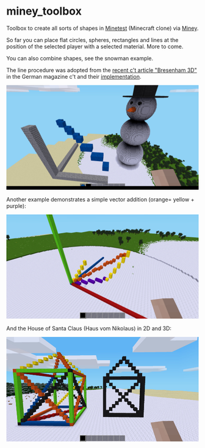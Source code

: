 # miney_toolbox

Toolbox to create all sorts of shapes in [Minetest](https://www.minetest.net/) (Minecraft clone) via [Miney](https://pypi.org/project/miney/).

So far you can place flat circles, spheres, rectangles and lines at the position of the selected player with a selected material. More to come.

You can also combine shapes, see the snowman example.

The line procedure was adopted from the [recent c't article "Bresenham 3D"](https://www.heise.de/select/ct/2021/26/2130115371338876887) in the German magazine c't and their [implementation](https://github.com/pinae/BresenhamLidar).

![Minetest screenshot](img/screenshot.jpg)

Another example demonstrates a simple vector addition (orange= yellow + purple):

![Vector example](img/screenshot_vec.jpg)

And the House of Santa Claus (Haus vom Nikolaus) in 2D and 3D:

![Haus vom Nikolaus](img/hvn.jpg)

